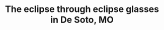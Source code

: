 ---
title: The eclipse through eclipse glasses in De Soto, MO
showTitle: true
image: /img/photos/eclipseglasses.jpg
materials:
description: The eclipse through eclipse glasses in De Soto, MO
---